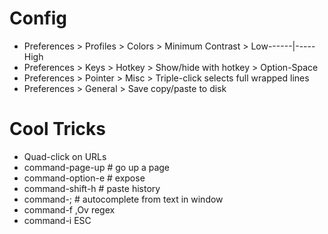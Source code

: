 Config
======
- Preferences > Profiles > Colors > Minimum Contrast >  Low------|-----High
- Preferences > Keys > Hotkey > Show/hide with hotkey > Option-Space
- Preferences > Pointer > Misc > Triple-click selects full wrapped lines
- Preferences > General > Save copy/paste to disk

Cool Tricks
===========
- Quad-click on URLs
- command-page-up # go up a page
- command-option-e # expose
- command-shift-h # paste history
- command-; # autocomplete from text in window
- command-f ,Ov regex
- command-i <tabname> ESC
